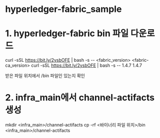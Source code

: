 # hyperledger-fabric_sample


# 1. hyperledger-fabric bin 파일 다운로드
curl -sSL https://bit.ly/2ysbOFE | bash -s -- <fabric_version> <fabric-ca_version>
curl -sSL https://bit.ly/2ysbOFE | bash -s -- 1.4.7 1.4.7

받은 파일 위치에서 /bin 파일인 있는지 확인

# 2. infra_main에서 channel-actifacts 생성
mkdir <infra_main>/channel-actifacts
cp -rf <바이너리 파일 위치>/bin <infra_main>/channel-actifacts


